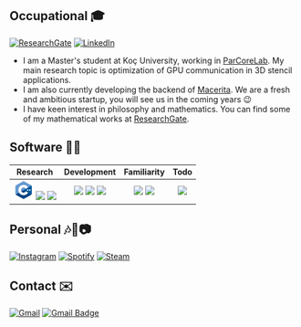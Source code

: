 ## Occupational 🎓
 [![ResearchGate](https://img.shields.io/badge/style-Erhan%20Tezcan-green?logo=ResearchGate&style=flat&label=ResearchGate&color=00ccbb&link=https://www.researchgate.net/profile/Erhan_Tezcan)](https://www.researchgate.net/profile/Erhan_Tezcan) [![LinkedIn](https://img.shields.io/badge/style-Erhan%20Tezcan-green?logo=LinkedIn&style=flat&label=LinkedIn&color=0077b5&link=https://www.linkedin.com/in/erhan-tezcan-2b95bb114)](https://www.linkedin.com/in/erhan-tezcan-2b95bb114) 
- I am a Master's student at Koç University, working in [ParCoreLab](https://parcorelab.ku.edu.tr/). My main research topic is optimization of GPU communication in 3D stencil applications.
- I am also currently developing the backend of [Macerita](https://www.macerita.com/). We are a fresh and ambitious startup, you will see us in the coming years 😉
- I have keen interest in philosophy and mathematics. You can find some of my mathematical works at [ResearchGate](https://www.researchgate.net/profile/Erhan_Tezcan).



## Software 👨‍💻
| Research | Development | Familiarity | Todo |
|:--------:|:-----------:|:-----------:|:----:|
| <a href="https://en.cppreference.com/w/" target="_blank"><img height="35" src="https://github.com/vscode-icons/vscode-icons/blob/master/icons/file_type_cpp3.svg"></a> <a href="https://developer.nvidia.com/cuda-zone" target="_blank"><img height="35" src="https://github.com/uiwjs/file-icons/blob/master/icon/cuda.svg"></a> <a href="https://slurm.schedmd.com/overview.html" target="_blank"><img height="35" src="https://upload.wikimedia.org/wikipedia/commons/3/3a/Slurm_logo.svg"></a> | <a href="https://nodejs.org/en/" target="_blank"><img height="35" src="https://www.vectorlogo.zone/logos/nodejs/nodejs-icon.svg"></a> <a href="https://www.mongodb.com/" target="_blank"><img height="35" src="https://www.vectorlogo.zone/logos/mongodb/mongodb-icon.svg"></a> <a href="https://aws.amazon.com/" target="_blank"><img height="35" src="https://www.vectorlogo.zone/logos/amazon_aws/amazon_aws-ar21.svg"></a> | <a href="https://www.python.org/" target="_blank"><img height="35" src="https://www.vectorlogo.zone/logos/python/python-icon.svg"></a> <a href="https://golang.org/" target="_blank"><img height="35" src="https://www.vectorlogo.zone/logos/golang/golang-icon.svg"></a> | <a href="https://reactjs.org/" target="_blank"><img height="35" src="https://www.vectorlogo.zone/logos/reactjs/reactjs-icon.svg"></a> |

## Personal 🎶🎨📷
[![Instagram](https://img.shields.io/badge/style-erhantezcan-green?logo=instagram&style=flat&label=Instagram&color=c13584&link=https://www.instagram.com/erhantezcan/)](https://www.instagram.com/erhantezcan/) [![Spotify](https://img.shields.io/badge/-erhany-green?logo=Spotify&style=flat&label=Spotify&color=1ed760&link=https://open.spotify.com/user/erhany)](https://open.spotify.com/user/erhany) [![Steam](https://img.shields.io/badge/-erhany-green?logo=Steam&style=flat&label=Steam&color=2a475e&link=https://steamcommunity.com/id/erhanyyy)](https://steamcommunity.com/id/erhanyyy) 

## Contact ✉️
[![Gmail](https://img.shields.io/badge/style-erhany96@gmail.com-green?logo=gmail&style=flat&label=Gmail&color=d14836&link=mailto:erhany96@gmail.com)](mailto:erhany96@gmail.com) [![Gmail Badge](https://img.shields.io/badge/style-etezcan19@ku.edu.tr-green?logo=gmail&style=flat&label=Gmail&color=d14836&link=mailto:etezcan19@ku.edu.tr)](mailto:etezcan19@ku.edu.tr) 
<!-- https://shields.io/category/coverage for badges -->
<!-- testing area -->
